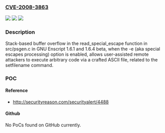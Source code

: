 ### [CVE-2008-3863](https://cve.mitre.org/cgi-bin/cvename.cgi?name=CVE-2008-3863)
![](https://img.shields.io/static/v1?label=Product&message=n%2Fa&color=blue)
![](https://img.shields.io/static/v1?label=Version&message=n%2Fa&color=blue)
![](https://img.shields.io/static/v1?label=Vulnerability&message=n%2Fa&color=brighgreen)

### Description

Stack-based buffer overflow in the read_special_escape function in src/psgen.c in GNU Enscript 1.6.1 and 1.6.4 beta, when the -e (aka special escapes processing) option is enabled, allows user-assisted remote attackers to execute arbitrary code via a crafted ASCII file, related to the setfilename command.

### POC

#### Reference
- http://securityreason.com/securityalert/4488

#### Github
No PoCs found on GitHub currently.


